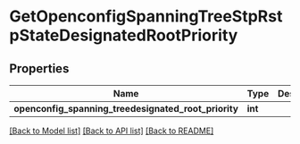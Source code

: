 # GetOpenconfigSpanningTreeStpRstpStateDesignatedRootPriority

## Properties
Name | Type | Description | Notes
------------ | ------------- | ------------- | -------------
**openconfig_spanning_treedesignated_root_priority** | **int** |  | [optional] 

[[Back to Model list]](../README.md#documentation-for-models) [[Back to API list]](../README.md#documentation-for-api-endpoints) [[Back to README]](../README.md)


